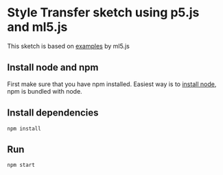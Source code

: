 # Style Transfer sketch using p5.js and ml5.js

This sketch is based on [examples](https://github.com/ml5js/ml5-examples) by ml5.js

## Install node and npm
First make sure that you have npm installed. Easiest way is to [install node](https://nodejs.org/en/download/), npm is bundled with node.

## Install dependencies
```
npm install
```

## Run
```
npm start
```
